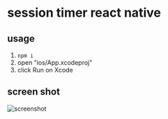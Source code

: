session timer react native
==========================

usage
-----

1. `npm i`
2. open "ios/App.xcodeproj"
3. click Run on Xcode

screen shot
-----------

![screenshot](https://raw.githubusercontent.com/builderscon/session-timer/images/images/screenshot.gif)
